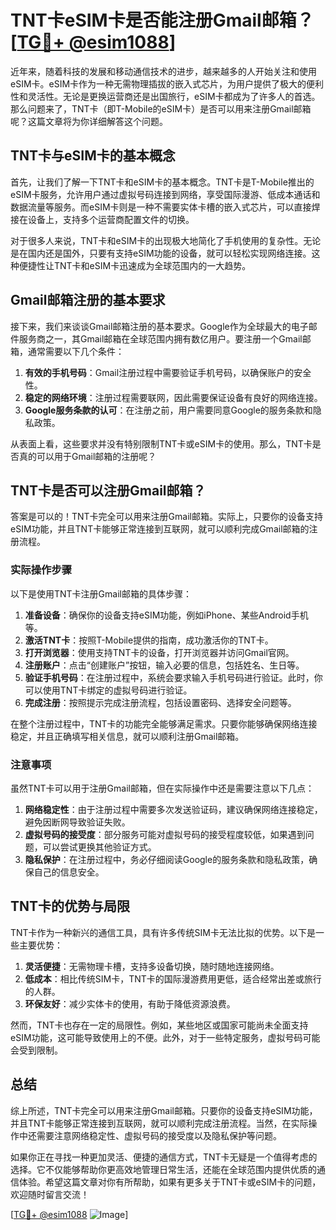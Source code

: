 # TNT卡eSIM卡是否能注册Gmail邮箱？[[TG💪+ @esim1088](https://t.me/s/esim1088)]

近年来，随着科技的发展和移动通信技术的进步，越来越多的人开始关注和使用eSIM卡。eSIM卡作为一种无需物理插拔的嵌入式芯片，为用户提供了极大的便利性和灵活性。无论是更换运营商还是出国旅行，eSIM卡都成为了许多人的首选。那么问题来了，TNT卡（即T-Mobile的eSIM卡）是否可以用来注册Gmail邮箱呢？这篇文章将为你详细解答这个问题。

## TNT卡与eSIM卡的基本概念

首先，让我们了解一下TNT卡和eSIM卡的基本概念。TNT卡是T-Mobile推出的eSIM卡服务，允许用户通过虚拟号码连接到网络，享受国际漫游、低成本通话和数据流量等服务。而eSIM卡则是一种不需要实体卡槽的嵌入式芯片，可以直接焊接在设备上，支持多个运营商配置文件的切换。

对于很多人来说，TNT卡和eSIM卡的出现极大地简化了手机使用的复杂性。无论是在国内还是国外，只要有支持eSIM功能的设备，就可以轻松实现网络连接。这种便捷性让TNT卡和eSIM卡迅速成为全球范围内的一大趋势。

## Gmail邮箱注册的基本要求

接下来，我们来谈谈Gmail邮箱注册的基本要求。Google作为全球最大的电子邮件服务商之一，其Gmail邮箱在全球范围内拥有数亿用户。要注册一个Gmail邮箱，通常需要以下几个条件：

1. **有效的手机号码**：Gmail注册过程中需要验证手机号码，以确保账户的安全性。
2. **稳定的网络环境**：注册过程需要联网，因此需要保证设备有良好的网络连接。
3. **Google服务条款的认可**：在注册之前，用户需要同意Google的服务条款和隐私政策。

从表面上看，这些要求并没有特别限制TNT卡或eSIM卡的使用。那么，TNT卡是否真的可以用于Gmail邮箱的注册呢？

## TNT卡是否可以注册Gmail邮箱？

答案是可以的！TNT卡完全可以用来注册Gmail邮箱。实际上，只要你的设备支持eSIM功能，并且TNT卡能够正常连接到互联网，就可以顺利完成Gmail邮箱的注册流程。

### 实际操作步骤

以下是使用TNT卡注册Gmail邮箱的具体步骤：

1. **准备设备**：确保你的设备支持eSIM功能，例如iPhone、某些Android手机等。
2. **激活TNT卡**：按照T-Mobile提供的指南，成功激活你的TNT卡。
3. **打开浏览器**：使用支持TNT卡的设备，打开浏览器并访问Gmail官网。
4. **注册账户**：点击“创建账户”按钮，输入必要的信息，包括姓名、生日等。
5. **验证手机号码**：在注册过程中，系统会要求输入手机号码进行验证。此时，你可以使用TNT卡绑定的虚拟号码进行验证。
6. **完成注册**：按照提示完成注册流程，包括设置密码、选择安全问题等。

在整个注册过程中，TNT卡的功能完全能够满足需求。只要你能够确保网络连接稳定，并且正确填写相关信息，就可以顺利注册Gmail邮箱。

### 注意事项

虽然TNT卡可以用于注册Gmail邮箱，但在实际操作中还是需要注意以下几点：

1. **网络稳定性**：由于注册过程中需要多次发送验证码，建议确保网络连接稳定，避免因断网导致验证失败。
2. **虚拟号码的接受度**：部分服务可能对虚拟号码的接受程度较低，如果遇到问题，可以尝试更换其他验证方式。
3. **隐私保护**：在注册过程中，务必仔细阅读Google的服务条款和隐私政策，确保自己的信息安全。

## TNT卡的优势与局限

TNT卡作为一种新兴的通信工具，具有许多传统SIM卡无法比拟的优势。以下是一些主要优势：

1. **灵活便捷**：无需物理卡槽，支持多设备切换，随时随地连接网络。
2. **低成本**：相比传统SIM卡，TNT卡的国际漫游费用更低，适合经常出差或旅行的人群。
3. **环保友好**：减少实体卡的使用，有助于降低资源浪费。

然而，TNT卡也存在一定的局限性。例如，某些地区或国家可能尚未全面支持eSIM功能，这可能导致使用上的不便。此外，对于一些特定服务，虚拟号码可能会受到限制。

## 总结

综上所述，TNT卡完全可以用来注册Gmail邮箱。只要你的设备支持eSIM功能，并且TNT卡能够正常连接到互联网，就可以顺利完成注册流程。当然，在实际操作中还需要注意网络稳定性、虚拟号码的接受度以及隐私保护等问题。

如果你正在寻找一种更加灵活、便捷的通信方式，TNT卡无疑是一个值得考虑的选择。它不仅能够帮助你更高效地管理日常生活，还能在全球范围内提供优质的通信体验。希望这篇文章对你有所帮助，如果有更多关于TNT卡或eSIM卡的问题，欢迎随时留言交流！

[[TG💪+ @esim1088](https://t.me/s/esim1088) ![Image](https://i.postimg.cc/4NQfJmqS/Snipaste-2025-05-13-00-14-12.png)]